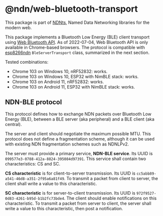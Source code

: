 # @ndn/web-bluetooth-transport

This package is part of [NDNts](https://yoursunny.com/p/NDNts/), Named Data Networking libraries for the modern web.

This package implements a Bluetooth Low Energy (BLE) client transport using [Web Bluetooth API](https://web.dev/bluetooth/).
As of 2022-07-04, Web Bluetooth API is only available in Chrome-based browsers.
The protocol is compatible with [esp8266ndn](https://github.com/yoursunny/esp8266ndn) `BleServerTransport` class, summarized in the next section.

Tested combinations:

* Chrome 103 on Windows 10, nRF52832: works.
* Chrome 103 on Windows 10, ESP32 with NimBLE stack: works.
* Chrome 103 on Android 11, nRF52832: works.
* Chrome 103 on Android 11, ESP32 with NimBLE stack: works.

## NDN-BLE protocol

This protocol defines how to exchange NDN packets over Bluetooth Low Energy (BLE), between a BLE server (aka peripheral) and a BLE client (aka central).

The server and client should negotiate the maximum possible MTU.
This protocol does not define a fragmentation scheme, although it can be used with existing NDN fragmentation schemes such as NDNLPv2.

The server must provide a primary service, **NDN-BLE service**.
Its UUID is `099577e3-0788-412a-8824-395084d97391`.
This service shall contain two characteristics: CS and SC.

**CS characteristic** is for client-to-server transmission.
Its UUID is `cc5abb89-a541-46d8-a351-2f95a6a81f49`.
To transmit a packet from client to server, the client shall write a value to this characteristic.

**SC characteristic** is for server-to-client transmission.
Its UUID is `972f9527-0d83-4261-b95d-b1b2fc73bde4`.
The client should enable notifications on this characteristic.
To transmit a packet from server to client, the server shall write a value to this characteristic, then post a notification.
